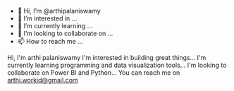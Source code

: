 - 👋 Hi, I’m @arthipalaniswamy
- 👀 I’m interested in ...
- 🌱 I’m currently learning ...
- 💞️ I’m looking to collaborate on ...
- 📫 How to reach me ...

<!---
arthipalaniswamy/arthipalaniswamy is a ✨ special ✨ repository because its `README.md` (this file) appears on your GitHub profile.
You can click the Preview link to take a look at your changes.
--->
Hi, I'm arthi palaniswamy
I'm interested in building great things...
I'm currently learning programming and data visualization tools...
I'm looking to collaborate on Power BI and Python...
You can reach me on arthi.workid@gmail.com
